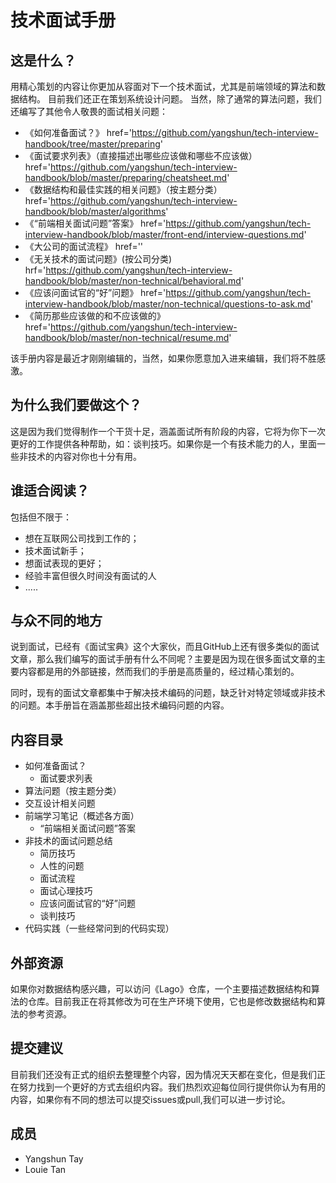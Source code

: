 # 技术面试手册

## 这是什么？
用精心策划的内容让你更加从容面对下一个技术面试，尤其是前端领域的算法和数据结构。
目前我们还正在策划系统设计问题。
当然，除了通常的算法问题，我们还编写了其他令人敬畏的面试相关问题：

- 《如何准备面试？》 href='https://github.com/yangshun/tech-interview-handbook/tree/master/preparing'
- 《面试要求列表》（直接描述出哪些应该做和哪些不应该做） href='https://github.com/yangshun/tech-interview-handbook/blob/master/preparing/cheatsheet.md'
- 《数据结构和最佳实践的相关问题》（按主题分类） href='https://github.com/yangshun/tech-interview-handbook/blob/master/algorithms'
- 《“前端相关面试问题”答案》 href='https://github.com/yangshun/tech-interview-handbook/blob/master/front-end/interview-questions.md'
- 《大公司的面试流程》 href=''
- 《无关技术的面试问题》(按公司分类) hrf='https://github.com/yangshun/tech-interview-handbook/blob/master/non-technical/behavioral.md'
- 《应该问面试官的“好”问题》 href='https://github.com/yangshun/tech-interview-handbook/blob/master/non-technical/questions-to-ask.md'
- 《简历那些应该做的和不应该做的》 href='https://github.com/yangshun/tech-interview-handbook/blob/master/non-technical/resume.md'

该手册内容是最近才刚刚编辑的，当然，如果你愿意加入进来编辑，我们将不胜感激。

## 为什么我们要做这个？
这是因为我们觉得制作一个干货十足，涵盖面试所有阶段的内容，它将为你下一次更好的工作提供各种帮助，如：谈判技巧。如果你是一个有技术能力的人，里面一些非技术的内容对你也十分有用。

## 谁适合阅读？
包括但不限于：
- 想在互联网公司找到工作的；
- 技术面试新手；
- 想面试表现的更好；
- 经验丰富但很久时间没有面试的人
- .....

## 与众不同的地方
说到面试，已经有《面试宝典》这个大家伙，而且GitHub上还有很多类似的面试文章，那么我们编写的面试手册有什么不同呢？主要是因为现在很多面试文章的主要内容都是用的外部链接，然而我们的手册是高质量的，经过精心策划的。

同时，现有的面试文章都集中于解决技术编码的问题，缺乏针对特定领域或非技术的问题。本手册旨在涵盖那些超出技术编码问题的内容。

## 内容目录

- 如何准备面试？
	- 面试要求列表
- 算法问题（按主题分类）
- 交互设计相关问题
- 前端学习笔记（概述各方面）
	- “前端相关面试问题”答案
- 非技术的面试问题总结
	- 简历技巧
	- 人性的问题
	- 面试流程
	- 面试心理技巧
	- 应该问面试官的“好”问题
	- 谈判技巧
- 代码实践（一些经常问到的代码实现）

## 外部资源
如果你对数据结构感兴趣，可以访问《Lago》仓库，一个主要描述数据结构和算法的仓库。目前我正在将其修改为可在生产环境下使用，它也是修改数据结构和算法的参考资源。

## 提交建议
目前我们还没有正式的组织去整理整个内容，因为情况天天都在变化，但是我们正在努力找到一个更好的方式去组织内容。我们热烈欢迎每位同行提供你认为有用的内容，如果你有不同的想法可以提交issues或pull,我们可以进一步讨论。

## 成员

- Yangshun Tay
- Louie Tan




